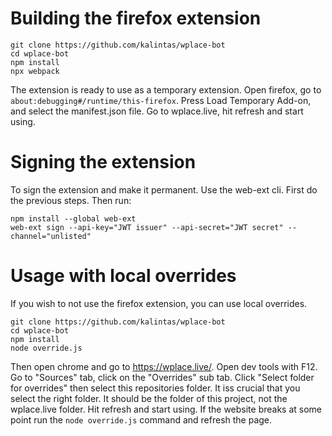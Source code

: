 
# Building the firefox extension
```
git clone https://github.com/kalintas/wplace-bot
cd wplace-bot
npm install
npx webpack
```
The extension is ready to use as a temporary extension. Open firefox, go to ```about:debugging#/runtime/this-firefox```. Press Load Temporary Add-on, and select the manifest.json file. Go to wplace.live, hit refresh and start using.

# Signing the extension
To sign the extension and make it permanent. Use the web-ext cli. First do the previous steps. Then run:
```
npm install --global web-ext
web-ext sign --api-key="JWT issuer" --api-secret="JWT secret" --channel="unlisted"
```

# Usage with local overrides
If you wish to not use the firefox extension, you can use local overrides.
```
git clone https://github.com/kalintas/wplace-bot
cd wplace-bot
npm install
node override.js
```
Then open chrome and go to https://wplace.live/. Open dev tools with F12. Go to "Sources" tab, click on the "Overrides" sub tab. Click "Select folder for overrides" then select this repositories folder. It iss crucial that you select the right folder. It should be the folder of this project, not the wplace.live folder. Hit refresh and start using.
If the website breaks at some point run the ```node override.js``` command and refresh the page.